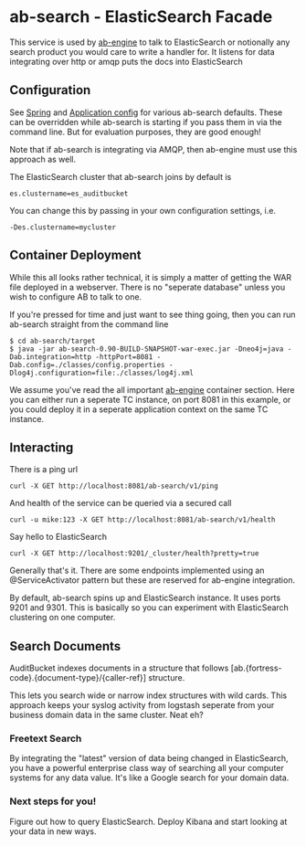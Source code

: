 ab-search - ElasticSearch Facade
===============
This service is used by [ab-engine](../ab-engine) to talk to ElasticSearch or notionally any search product you would care to write a handler for. It listens for data integrating over http or amqp puts the docs into ElasticSearch

## Configuration
See [Spring](src/main/webapp/WEB-INF/spring) and [Application config](src/main/resources/config.properties) for various ab-search defaults. These can be overridden while ab-search is starting if you pass them in via the command line. But for evaluation purposes, they are good enough!

Note that if ab-search is integrating via AMQP, then ab-engine must use this approach as well. 

The ElasticSearch cluster that ab-search joins by default is 

```
es.clustername=es_auditbucket
```

You can change this by passing in your own configuration settings, i.e.

```
-Des.clustername=mycluster
```


## Container Deployment
While this all looks rather technical, it is simply a matter of getting the WAR file deployed in a webserver. There is no "seperate database" unless you wish to configure AB to talk to one.

If you're pressed for time and just want to see thing going, then you can run ab-search straight from the command line
```
$ cd ab-search/target
$ java -jar ab-search-0.90-BUILD-SNAPSHOT-war-exec.jar -Dneo4j=java -Dab.integration=http -httpPort=8081 -Dab.config=./classes/config.properties -Dlog4j.configuration=file:./classes/log4j.xml
```

We assume you've read the all important [ab-engine](../ab-engine) container section. Here you can either run a seperate TC instance, on port 8081 in this example, or you could deploy it in a seperate application context on the same TC instance.

## Interacting
There is a ping url

```
curl -X GET http://localhost:8081/ab-search/v1/ping
```

And health of the service can be queried via a secured call

```
curl -u mike:123 -X GET http://localhost:8081/ab-search/v1/health
```

Say hello to ElasticSearch
```
curl -X GET http://localhost:9201/_cluster/health?pretty=true
```

Generally that's it. There are some endpoints implemented using an @ServiceActivator pattern but these are reserved for ab-engine integration.

By default, ab-search spins up and ElasticSearch instance. It uses ports 9201 and 9301. This is basically so you can experiment with ElasticSearch clustering on one computer.

## Search Documents
AuditBucket indexes documents in a structure that follows [ab.{fortress-code}.{document-type}/{caller-ref}] structure.

This lets you search wide or narrow index structures with wild cards. This approach keeps your syslog activity from logstash seperate from your business domain data in the same cluster. Neat eh?

### Freetext Search
By integrating the "latest" version of data being changed in ElasticSearch, you have a powerful enterprise class way of searching all your computer systems for any data value. It's like a Google search for your domain data.

### Next steps for you!
Figure out how to query ElasticSearch. Deploy Kibana and start looking at your data in new ways.

